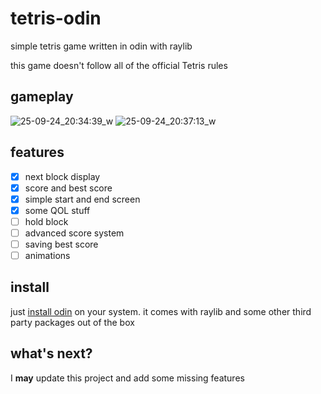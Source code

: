 # tetris-odin
simple tetris game written in odin with raylib

this game doesn't follow all of the official Tetris rules

## gameplay
![25-09-24_20:34:39_w](https://github.com/user-attachments/assets/f88c5f5e-6508-40e9-af68-ae10b45d50e2)
![25-09-24_20:37:13_w](https://github.com/user-attachments/assets/cce7246c-4f91-498a-8874-790ea1d910ec)

## features


- [x] next block display
- [x] score and best score
- [x] simple start and end screen
- [x] some QOL stuff
- [ ] hold block
- [ ] advanced score system
- [ ] saving best score
- [ ] animations

## install
just [install odin](odin-lang.org/docs/install) on your system.
it comes with raylib and some other third party packages out of the box

## what's next?
I **may** update this project and add some missing features
